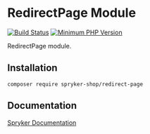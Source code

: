 # RedirectPage Module
[![Build Status](https://travis-ci.org/spryker-shop/redirect-page.svg)](https://travis-ci.org/spryker-shop/redirect-page)
[![Minimum PHP Version](https://img.shields.io/badge/php-%3E%3D%207.2-8892BF.svg)](https://php.net/)

RedirectPage module.

## Installation

```
composer require spryker-shop/redirect-page
```

## Documentation

[Spryker Documentation](https://academy.spryker.com)
